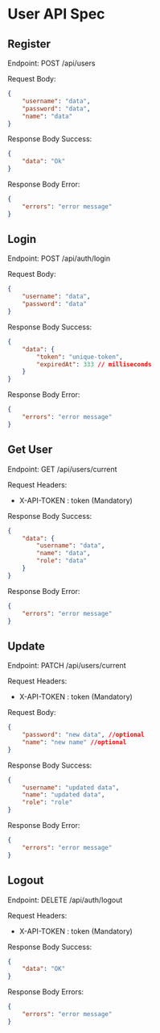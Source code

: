 # User API Spec

## Register

Endpoint: POST /api/users

Request Body:

```json
{
    "username": "data",
    "password": "data",
    "name": "data"
}
```

Response Body Success:

```json
{
    "data": "Ok"
}
```

Response Body Error:

```json
{
    "errors": "error message"
}
```

## Login

Endpoint: POST /api/auth/login

Request Body:

```json
{
    "username": "data",
    "password": "data"
}
```

Response Body Success:

```json
{
    "data": {
        "token": "unique-token",
        "expiredAt": 333 // milliseconds
    }
}
```

Response Body Error:

```json
{
    "errors": "error message"
}
```

## Get User

Endpoint: GET /api/users/current

Request Headers:

-   X-API-TOKEN : token (Mandatory)

Response Body Success:

```json
{
    "data": {
        "username": "data",
        "name": "data",
        "role": "data"
    }
}
```

Response Body Error:

```json
{
    "errors": "error message"
}
```

## Update

Endpoint: PATCH /api/users/current

Request Headers:

-   X-API-TOKEN : token (Mandatory)

Request Body:

```json
{
    "password": "new data", //optional
    "name": "new name" //optional
}
```

Response Body Success:

```json
{
    "username": "updated data",
    "name": "updated data",
    "role": "role"
}
```

Response Body Error:

```json
{
    "errors": "error message"
}
```

## Logout

Endpoint: DELETE /api/auth/logout

Request Headers:

-   X-API-TOKEN : token (Mandatory)

Response Body Success:

```json
{
    "data": "OK"
}
```

Response Body Errors:

```json
{
    "errors": "error message"
}
```
